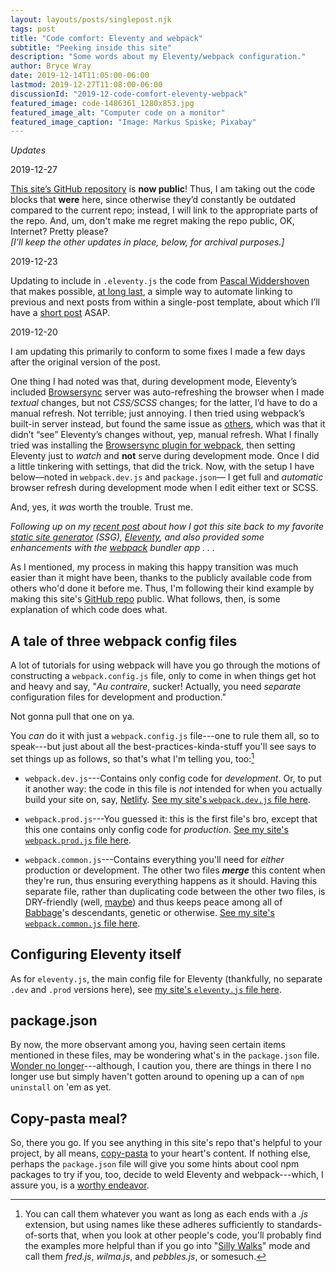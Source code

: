 ```yaml
---
layout: layouts/posts/singlepost.njk
tags: post
title: "Code comfort: Eleventy and webpack"
subtitle: "Peeking inside this site"
description: "Some words about my Eleventy/webpack configuration."
author: Bryce Wray
date: 2019-12-14T11:05:00-06:00
lastmod: 2019-12-27T11:08:00-06:00
discussionId: "2019-12-code-comfort-eleventy-webpack"
featured_image: code-1486361_1280x853.jpg
featured_image_alt: "Computer code on a monitor"
featured_image_caption: "Image: Markus Spiske; Pixabay"
---
```


<div class="border-black border-solid yellowBox">
	<p class="h3"><em>Updates</em></p>
	<p class="h4">2019-12-27</p>
	<p><a href="https://github.com/brycewray/eleventy_bundler">This site&rsquo;s GitHub repository</a> is <strong>now public</strong>! Thus, I am taking out the code blocks that <strong>were</strong> here, since otherwise they&rsquo;d constantly be outdated compared to the current repo; instead, I will link to the appropriate parts of the repo. And, um, don't make me regret making the repo public, OK, Internet? Pretty please?<br />
	<em>[I&rsquo;ll keep the other updates in place, below, for archival purposes.]</em></p>
  <p class="h4">2019-12-23</p>
  <p>Updating to include in <code>.eleventy.js</code> the code from <a href="https://pascalw.me">Pascal Widdershoven</a> that makes possible, <a href="https://github.com/11ty/eleventy/issues/529">at long last</a>, a simple way to automate linking to previous and next posts from within a single-post template, about which I&rsquo;ll have a <a href="/posts/2019/12/previous-next-eleventy">short post</a> ASAP.</p>
  <p class="h4">2019-12-20</p>
  <p>I am updating this primarily to conform to some fixes I made a few days after the original version of the post.</p>
  <p>One thing I had noted was that, during development mode, Eleventy&rsquo;s included <a href="https://www.browsersync.io">Browsersync</a> server was auto-refreshing the browser when I made <em>textual</em> changes, but not <em>CSS/SCSS</em> changes; for the latter, I&rsquo;d have to do a manual refresh. Not terrible; just annoying. I then tried using webpack&rsquo;s built-in server instead, but found the same issue as <a href="https://github.com/11ty/eleventy/issues/272#issuecomment-457368626">others</a>, which was that it didn&rsquo;t &ldquo;see&rdquo; Eleventy&rsquo;s changes without, yep, manual refresh. What I finally tried was installing the <a href="https://www.npmjs.com/package/browser-sync-webpack-plugin">Browsersync plugin for webpack</a>, then setting Eleventy just to <em>watch</em> and <strong>not</strong> serve during development mode. Once I did a little tinkering with settings, that did the trick. Now, with the setup I have below&mdash;noted in <code>webpack.dev.js</code> and <code>package.json</code>&mdash; I get full and <em>automatic</em> browser refresh during development mode when I edit either text or SCSS.</p>
  <p>And, yes, it <em>was</em> worth the trouble. Trust me.</p>
</div>

*Following up on my [recent post](/posts/2019/12/packing-up) about how I got this site back to my favorite [static site generator](https://staticgen.com) (SSG), [Eleventy](https://11ty.dev), and also provided some enhancements with the [webpack](https://webpack.js.org) bundler&nbsp;app&nbsp;.&nbsp;.&nbsp;.*

As I mentioned, my process in making this happy transition was much easier than it might have been, thanks to the publicly available code from others who'd done it before me. Thus, I'm following their kind example by making this site's [GitHub repo](https://github.com/brycewray/eleventy_bundler) public. What follows, then, is some explanation of which code does what.

## A tale of three webpack config files

A lot of tutorials for using webpack will have you go through the motions of constructing a `webpack.config.js` file, only to come in when things get hot and heavy and say, "*Au contraire*, sucker! Actually, you need *separate* configuration files for development and production."

Not gonna pull that one on ya.

You *can* do it with just a `webpack.config.js` file---one to rule them all, so to speak---but just about all the best-practices-kinda-stuff you'll see says to set things up as follows, so that's what I'm telling you, too:[^configNames]

[^configNames]: You can call them whatever you want as long as each ends with a *.js* extension, but using names like these adheres sufficiently to standards-of-sorts that, when you look at other people's code, you'll probably find the examples more helpful than if you go into "[Silly Walks](https://en.wikipedia.org/wiki/The_Ministry_of_Silly_Walks)" mode and call them *fred.js*, *wilma.js*, and *pebbles.js*, or somesuch.

- `webpack.dev.js`---Contains only config code for *development*. Or, to put it another way: the code in this file is *not* intended for when you actually build your site on, say, [Netlify](https://www.netlify.com). [See my site's `webpack.dev.js` file here](https://github.com/brycewray/eleventy_bundler/blob/master/webpack.dev.js).

- `webpack.prod.js`---You guessed it: this is the first file's bro, except that this one contains only config code for *production*. [See my site's `webpack.prod.js` file here](https://github.com/brycewray/eleventy_bundler/blob/master/webpack.prod.js).

- `webpack.common.js`---Contains everything you'll need for *either* production or development. The other two files ***merge*** this content when they're run, thus ensuring everything happens as it should. Having this separate file, rather than duplicating code between the other two files, is DRY-friendly (well, [maybe](https://thevaluable.dev/dru-principle-cost-benefit-example)) and thus keeps peace among all of [Babbage](https://www.computerhistory.org/babbage/)'s descendants, genetic or otherwise. [See my site's `webpack.common.js` file here](https://github.com/brycewray/eleventy_bundler/blob/master/webpack.common.js).

## Configuring Eleventy itself

As for `eleventy.js`, the main config file for Eleventy (thankfully, no separate `.dev` and `.prod` versions here), see [my site's `eleventy.js` file here](https://github.com/brycewray/eleventy_bundler/blob/master/.eleventy.js).

## package.json

By now, the more observant among you, having seen certain items mentioned in these files, may be wondering what's in the `package.json` file. [Wonder no longer](https://github.com/brycewray/eleventy_bundler/blob/master/package.json)---although, I caution you, there are things in there I no longer use but simply haven't gotten around to opening up a can of `npm uninstall` on 'em as yet.

## Copy-pasta meal?

So, there you go. If you see anything in this site's repo that's helpful to your project, by all means, [copy-pasta](https://knowyourmeme.com/memes/copypasta) to your heart's content. If nothing else, perhaps the `package.json` file will give you some hints about cool npm packages to try if you, too, decide to weld Eleventy and webpack---which, I assure you, is a [worthy endeavor](/posts/2019/12/packing-up).